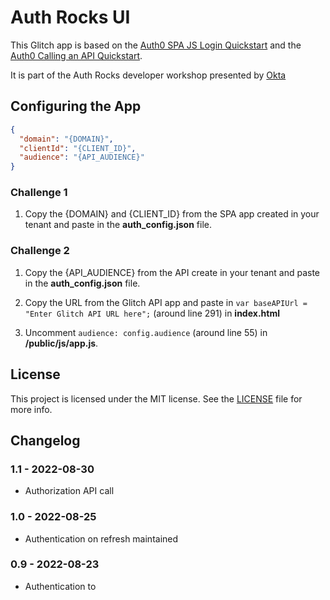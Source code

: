 # Auth Rocks UI

This Glitch app is based on the [Auth0 SPA JS Login Quickstart](https://github.com/auth0-samples/auth0-javascript-samples/tree/master/01-Login) and the [Auth0 Calling an API Quickstart](https://github.com/auth0-samples/auth0-javascript-samples/tree/master/01-Login).

It is part of the Auth Rocks developer workshop presented by [Okta](https://okta.com)

## Configuring the App

```json
{
  "domain": "{DOMAIN}",
  "clientId": "{CLIENT_ID}",
  "audience": "{API_AUDIENCE}"
}
```

### Challenge 1

1. Copy the {DOMAIN} and {CLIENT_ID} from the SPA app created in your tenant and paste in the **auth_config.json** file.

### Challenge 2

1. Copy the {API_AUDIENCE} from the API create in your tenant and paste in the **auth_config.json** file.

2. Copy the URL from the Glitch API app and paste in `var baseAPIUrl = "Enter Glitch API URL here";` (around line 291) in **index.html**

3. Uncomment `audience: config.audience` (around line 55) in **/public/js/app.js**.

## License

This project is licensed under the MIT license. See the [LICENSE](LICENSE.txt) file for more info.

## Changelog

### 1.1 - 2022-08-30
- Authorization API call

### 1.0 - 2022-08-25
- Authentication on refresh maintained

### 0.9 - 2022-08-23
- Authentication to 
